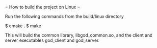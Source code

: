 = How to build the project on Linux =

Run the following commands from the build/linux directory

$ cmake .
$ make

This will build the common library, libgod_common.so, and the client and server executables god_client and god_server.
